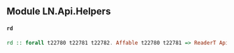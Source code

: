 ## Module LN.Api.Helpers

#### `rd`

``` purescript
rd :: forall t22780 t22781 t22782. Affable t22780 t22781 => ReaderT ApiOptions (Aff t22780) t22782 -> t22781 t22782
```



